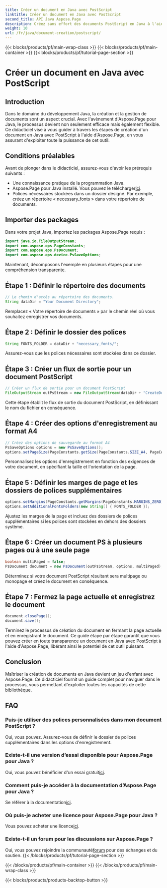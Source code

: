 ```yaml
---
title: Créer un document en Java avec PostScript
linktitle: Créer un document en Java avec PostScript
second_title: API Java Aspose.Page
description: Créez sans effort des documents PostScript en Java à l'aide d'Aspose.Page. Personnalisez la taille de la page, les marges et les polices. Essayez l'essai gratuit maintenant !
weight: 10
url: /fr/java/document-creation/postscript/
---
```


{{< blocks/products/pf/main-wrap-class >}}
{{< blocks/products/pf/main-container >}}
{{< blocks/products/pf/tutorial-page-section >}}

# Créer un document en Java avec PostScript

## Introduction
Dans le domaine du développement Java, la création et la gestion de documents sont un aspect crucial. Avec l'avènement d'Aspose.Page pour Java, le processus devient non seulement efficace mais également flexible. Ce didacticiel vise à vous guider à travers les étapes de création d'un document en Java avec PostScript à l'aide d'Aspose.Page, en vous assurant d'exploiter toute la puissance de cet outil.
## Conditions préalables
Avant de plonger dans le didacticiel, assurez-vous d'avoir les prérequis suivants :
- Une connaissance pratique de la programmation Java.
-  Aspose.Page pour Java installé. Vous pouvez le télécharger[ici](https://releases.aspose.com/page/java/).
- Polices nécessaires stockées dans un dossier désigné. Par exemple, créez un répertoire « necessary_fonts » dans votre répertoire de documents.
## Importer des packages
Dans votre projet Java, importez les packages Aspose.Page requis :
```java
import java.io.FileOutputStream;
import com.aspose.eps.PageConstants;
import com.aspose.eps.PsDocument;
import com.aspose.eps.device.PsSaveOptions;

```
Maintenant, décomposons l'exemple en plusieurs étapes pour une compréhension transparente.
## Étape 1 : Définir le répertoire des documents
```java
// Le chemin d'accès au répertoire des documents.
String dataDir = "Your Document Directory";
```
Remplacez « Votre répertoire de documents » par le chemin réel où vous souhaitez enregistrer vos documents.
## Étape 2 : Définir le dossier des polices
```java
String FONTS_FOLDER = dataDir + "necessary_fonts/";
```
Assurez-vous que les polices nécessaires sont stockées dans ce dossier.
## Étape 3 : Créer un flux de sortie pour un document PostScript
```java
// Créer un flux de sortie pour un document PostScript
FileOutputStream outPsStream = new FileOutputStream(dataDir + "CreateDocument_outPS.ps");
```
Cette étape établit le flux de sortie du document PostScript, en définissant le nom du fichier en conséquence.
## Étape 4 : Créer des options d'enregistrement au format A4
```java
// Créez des options de sauvegarde au format A4
PsSaveOptions options = new PsSaveOptions();
options.setPageSize(PageConstants.getSize(PageConstants.SIZE_A4, PageConstants.ORIENTATION_PORTRAIT));
```
Personnalisez les options d'enregistrement en fonction des exigences de votre document, en spécifiant la taille et l'orientation de la page.
## Étape 5 : Définir les marges de page et les dossiers de polices supplémentaires
```java
options.setMargins(PageConstants.getMargins(PageConstants.MARGINS_ZERO));
options.setAdditionalFontsFolders(new String[] { FONTS_FOLDER });
```
Ajustez les marges de la page et incluez des dossiers de polices supplémentaires si les polices sont stockées en dehors des dossiers système.
## Étape 6 : Créer un document PS à plusieurs pages ou à une seule page
```java
boolean multiPaged = false;
PsDocument document = new PsDocument(outPsStream, options, multiPaged);
```
Déterminez si votre document PostScript résultant sera multipage ou monopage et créez le document en conséquence.
## Étape 7 : Fermez la page actuelle et enregistrez le document
```java
document.closePage();
document.save();
```
Terminez le processus de création du document en fermant la page actuelle et en enregistrant le document.
Ce guide étape par étape garantit que vous pouvez créer en toute transparence un document en Java avec PostScript à l'aide d'Aspose.Page, libérant ainsi le potentiel de cet outil puissant.
## Conclusion
Maîtriser la création de documents en Java devient un jeu d'enfant avec Aspose.Page. Ce didacticiel fournit un guide complet pour naviguer dans le processus, vous permettant d'exploiter toutes les capacités de cette bibliothèque.
## FAQ
### Puis-je utiliser des polices personnalisées dans mon document PostScript ?
Oui, vous pouvez. Assurez-vous de définir le dossier de polices supplémentaires dans les options d'enregistrement.
### Existe-t-il une version d’essai disponible pour Aspose.Page pour Java ?
 Oui, vous pouvez bénéficier d'un essai gratuit[ici](https://releases.aspose.com/).
### Comment puis-je accéder à la documentation d’Aspose.Page pour Java ?
 Se référer à la documentation[ici](https://reference.aspose.com/page/java/).
### Où puis-je acheter une licence pour Aspose.Page pour Java ?
 Vous pouvez acheter une licence[ici](https://purchase.aspose.com/buy).
### Existe-t-il un forum pour les discussions sur Aspose.Page ?
 Oui, vous pouvez rejoindre la communauté[forum](https://forum.aspose.com/c/page/39) pour des échanges et du soutien.
{{< /blocks/products/pf/tutorial-page-section >}}

{{< /blocks/products/pf/main-container >}}
{{< /blocks/products/pf/main-wrap-class >}}

{{< blocks/products/products-backtop-button >}}
